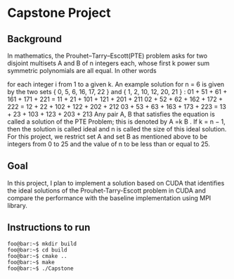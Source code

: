 # Capstone Project


## Background
In mathematics, the Prouhet–Tarry–Escott(PTE) problem asks for two disjoint multisets A and B of n integers each, whose first k power sum symmetric polynomials are all equal. In other words 

for each integer i from 1 to a given k. An example solution for n = 6 is given by the two sets { 0, 5, 6, 16, 17, 22 } and { 1, 2, 10, 12, 20, 21 } :
01 + 51 + 61 + 161 + 171 + 221 = 11 + 21 + 101 + 121 + 201 + 211
02 + 52 + 62 + 162 + 172 + 222 = 12 + 22 + 102 + 122 + 202 + 212
03 + 53 + 63 + 163 + 173 + 223 = 13 + 23 + 103 + 123 + 203 + 213
Any pair A, B that satisfies the equation is called a solution of the PTE Problem; this is denoted by A =k B . If k = n − 1, then the solution is called ideal and n is called the size of this ideal solution. 
For this project, we restrict set A and set B as mentioned above to be integers from 0 to 25 and the value of n to be less than or equal to 25. 

## Goal
In this project, I plan to implement a solution based on CUDA that identifies the ideal solutions of the Prouhet-Tarry-Escott problem in CUDA and compare the performance with the baseline implementation using MPI library.

## Instructions to run
```shell
foo@bar:~$ mkdir build
foo@bar:~$ cd build
foo@bar:~$ cmake ..
foo@bar:~$ make
foo@bar:~$ ./Capstone
```
